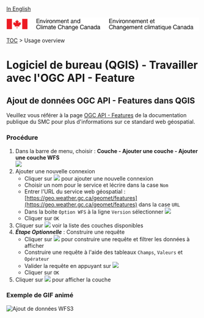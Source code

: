 [In English](readme_en.md)

![ECCC logo](../../img_eccc-logo.png)

[TOC](../../readme_en.md) > Usage overview


# Logiciel de bureau (QGIS) - Travailler avec l'OGC API - Feature

## Ajout de données OGC API - Features dans QGIS

Veuillez vous référer à la page [OGC API - Features](https://eccc-msc.github.io/open-data/msc-geomet/web-services_fr/#ogc-api-features) de la documentation publique du SMC pour plus d'informations sur ce standard web géospatial.

### Procédure

1. Dans la barre de menu, choisir : <b>Couche - Ajouter une couche - Ajouter une couche WFS</b> <br> <img src="http://iweb.cmc.ec.gc.ca/~afsslor/tmp/image/fr/qgis_ajouter_wfs.png" width=60%> 
2. Ajouter une nouvelle connexion
    * Cliquer sur <img src="http://iweb.cmc.ec.gc.ca/~afsslor/tmp/image/fr/qgis_button_nouveau.png" width=7%> pour ajouter une nouvelle connexion
    * Choisir un nom pour le service et lécrire dans la case `Nom`
    * Entrer l'URL du service web géospatial : [https://geo.weather.gc.ca/geomet/features](https://geo.weather.gc.ca/geomet/features) dans la case `URL`
    * Dans la boite `Option WFS` à la ligne `Version` sélectionner <img src="http://iweb.cmc.ec.gc.ca/~afsslor/tmp/image/fr/qgis_wfs_OGC_API-Features.png" width=15%> 
    * Cliquer sur `OK`
3. Cliquer sur <img src="http://iweb.cmc.ec.gc.ca/~afsslor/tmp/image/fr/qgis_button_connexion.png" width=7%> voir la liste des couches disponibles
4. ***Étape Optionnelle*** : Construire une requête
    * Cliquer sur <img src="http://iweb.cmc.ec.gc.ca/~afsslor/tmp/image/fr/qgis_button_construire_requete.png" width=15%> pour construire une requête et filtrer les données à afficher
    * Construire une requête à l'aide des tableaux `Champs`, `Valeurs` et `Opérateur`
    * Valider la requête en appuyant sur <img src="http://iweb.cmc.ec.gc.ca/~afsslor/tmp/image/fr/qgis_button_tester.png" width=5%>
    * Cliquer sur `OK` 
5. Cliquer sur <img src="http://iweb.cmc.ec.gc.ca/~afsslor/tmp/image/fr/qgis_button_ajouter.png" width=5%> pour afficher la couche
### Exemple de GIF animé

![Ajout de données WFS3](http://iweb.cmc.ec.gc.ca/~afsslor/tmp/gif/french_OGC_API_FEATURES_addfilters.gif)
